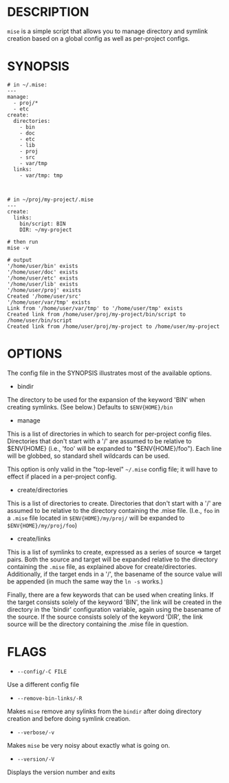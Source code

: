# DESCRIPTION

`mise` is a simple script that allows you to manage directory and symlink
creation based on a global config as well as per-project configs.

# SYNOPSIS

    # in ~/.mise:
    ---
    manage:
      - proj/*
      - etc
    create:
      directories:
        - bin
        - doc
        - etc
        - lib
        - proj
        - src
        - var/tmp
      links:
        - var/tmp: tmp



    # in ~/proj/my-project/.mise
    ---
    create:
      links:
        bin/script: BIN
        DIR: ~/my-project

    # then run
    mise -v

    # output
    '/home/user/bin' exists
    '/home/user/doc' exists
    '/home/user/etc' exists
    '/home/user/lib' exists
    '/home/user/proj' exists
    Created '/home/user/src'
    '/home/user/var/tmp' exists
    Link from '/home/user/var/tmp' to '/home/user/tmp' exists
    Created link from /home/user/proj/my-project/bin/script to /home/user/bin/script
    Created link from /home/user/proj/my-project to /home/user/my-project

# OPTIONS

The config file in the SYNOPSIS illustrates most of the available options.

- bindir

The directory to be used for the expansion of the keyword 'BIN' when creating
symlinks. (See below.) Defaults to `$ENV{HOME}/bin`

- manage

This is a list of directories in which to search for per-project config
files. Directories that don't start with a '/' are assumed to be relative to
$ENV{HOME} (i.e., 'foo' will be expanded to "$ENV{HOME}/foo"). Each line will
be globbed, so standard shell wildcards can be used.

This option is only valid in the "top-level" `~/.mise` config file; it will
have to effect if placed in a per-project config.

- create/directories

This is a list of directories to create. Directories that don't start with a
'/' are assumed to be relative to the directory containing the .mise
file. (I.e., `foo` in a `.mise` file located in `$ENV{HOME}/my/proj/` will
be expanded to `$ENV{HOME}/my/proj/foo`)

- create/links

This is a list of symlinks to create, expressed as a series of source =>
target pairs. Both the source and target will be expanded relative to the
directory containing the `.mise` file, as explained above for
create/directories. Additionally, if the target ends in a '/', the basename of
the source value will be appended (in much the same way the `ln -s` works.)

Finally, there are a few keywords that can be used when creating links. If the
target consists solely of the keyword 'BIN', the link will be created in the
directory in the 'bindir' configuration variable, again using the basename of
the source. If the source consists solely of the keyword 'DIR', the link
source will be the directory containing the .mise file in question.

# FLAGS

- `--config/-C FILE`

Use a different config file

- `--remove-bin-links/-R`

Makes `mise` remove any sylinks from the `bindir` after doing directory
creation and before doing symlink creation.

- `--verbose/-v`

Makes `mise` be very noisy about exactly what is going on.

- `--version/-V`

Displays the version number and exits